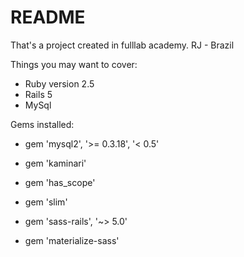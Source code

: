 # README
That's a project created in fulllab academy. RJ - Brazil


Things you may want to cover:

* Ruby version 2.5
* Rails 5
* MySql
 
 Gems installed:

* gem 'mysql2', '>= 0.3.18', '< 0.5'

* gem 'kaminari'
* gem 'has_scope'
* gem 'slim'

* gem 'sass-rails', '~> 5.0'
* gem 'materialize-sass'




